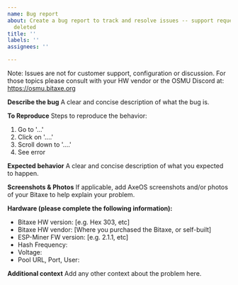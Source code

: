 ```yaml
---
name: Bug report
about: Create a bug report to track and resolve issues -- support requests will be
  deleted
title: ''
labels: ''
assignees: ''

---
```


Note: Issues are not for customer support, configuration or discussion. For those topics please consult with your HW vendor or the OSMU Discord at: https://osmu.bitaxe.org

**Describe the bug**
A clear and concise description of what the bug is.

**To Reproduce**
Steps to reproduce the behavior:
1. Go to '...'
2. Click on '....'
3. Scroll down to '....'
4. See error

**Expected behavior**
A clear and concise description of what you expected to happen.

**Screenshots & Photos**
If applicable, add AxeOS screenshots and/or photos of your Bitaxe to help explain your problem.

**Hardware (please complete the following information):**
 - Bitaxe HW version: [e.g. Hex 303, etc]
 - Bitaxe HW vendor: [Where you purchased the Bitaxe, or self-built]
 - ESP-Miner FW version: [e.g. 2.1.1, etc]
 - Hash Frequency:
 - Voltage:
 - Pool URL, Port, User:

**Additional context**
Add any other context about the problem here.
